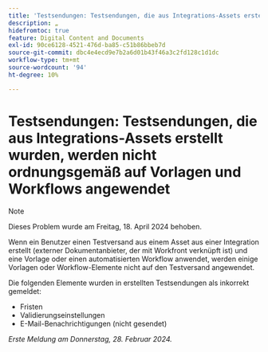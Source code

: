 ```yaml
---
title: 'Testsendungen: Testsendungen, die aus Integrations-Assets erstellt wurden, werden nicht ordnungsgemäß auf Vorlagen und Workflows angewendet.'
description: „
hidefromtoc: true
feature: Digital Content and Documents
exl-id: 90ce6128-4521-476d-ba85-c51b86bbeb7d
source-git-commit: dbc4e4ecd9e7b2a6d01b43f46a3c2fd128c1d1dc
workflow-type: tm+mt
source-wordcount: '94'
ht-degree: 10%

---
```


# Testsendungen: Testsendungen, die aus Integrations-Assets erstellt wurden, werden nicht ordnungsgemäß auf Vorlagen und Workflows angewendet

>[!NOTE]
>
>Dieses Problem wurde am Freitag, 18. April 2024 behoben.

Wenn ein Benutzer einen Testversand aus einem Asset aus einer Integration erstellt (externer Dokumentanbieter, der mit Workfront verknüpft ist) und eine Vorlage oder einen automatisierten Workflow anwendet, werden einige Vorlagen oder Workflow-Elemente nicht auf den Testversand angewendet.

Die folgenden Elemente wurden in erstellten Testsendungen als inkorrekt gemeldet:

* Fristen
* Validierungseinstellungen
* E-Mail-Benachrichtigungen (nicht gesendet)

_Erste Meldung am Donnerstag, 28. Februar 2024._
